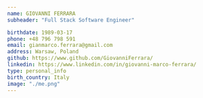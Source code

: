 ```yaml
---
name: GIOVANNI FERRARA
subheader: "Full Stack Software Engineer"

birthdate: 1989-03-17
phone: +48 796 798 591
email: gianmarco.ferrara@gmail.com
address: Warsaw, Poland
github: https://www.github.com/GiovanniFerrara/
linkedin: https://www.linkedin.com/in/giovanni-marco-ferrara/
type: personal_info
birth_country: Italy
image: "./me.png"
---
```

